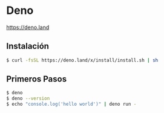 # Deno

https://deno.land

## Instalación
```bash
$ curl -fsSL https://deno.land/x/install/install.sh | sh
```
## Primeros Pasos
```bash
$ deno
$ deno --version
$ echo "console.log('hello world')" | deno run -
```